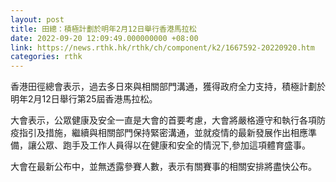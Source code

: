 ```yaml
---
layout: post
title: 田總：積極計劃於明年2月12日舉行香港馬拉松
date: 2022-09-20 12:09:49.000000000 +08:00
link: https://news.rthk.hk/rthk/ch/component/k2/1667592-20220920.htm
categories: rthk
---
```


香港田徑總會表示，過去多日來與相關部門溝通，獲得政府全力支持，積極計劃於明年2月12日舉行第25屆香港馬拉松。

大會表示，公眾健康及安全一直是大會的首要考慮，大會將嚴格遵守和執行各項防疫指引及措施，繼續與相關部門保持緊密溝通，並就疫情的最新發展作出相應準備，讓公眾、跑手及工作人員得以在健康和安全的情況下,參加這項體育盛事。

大會在最新公布中，並無透露參賽人數，表示有關賽事的相關安排將盡快公布。
